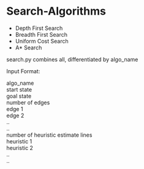 # Search-Algorithms
- Depth First Search
- Breadth First Search
- Uniform Cost Search
- A* Search

search.py combines all, differentiated by algo_name <br />

Input Format:

algo_name <br />
start state <br />
goal state <br />
number of edges <br />
edge 1 <br />
edge 2 <br />
.. <br />
.. <br />
number of heuristic estimate lines <br />
heuristic 1 <br />
heuristic 2 <br />
.. <br />
.. <br />

